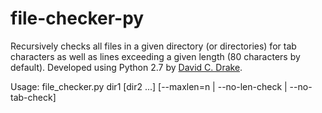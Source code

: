 # file-checker-py
Recursively checks all files in a given directory (or directories) for tab
characters as well as lines exceeding a given length (80 characters by default).
Developed using Python 2.7 by [David C. Drake](https://davidcdrake.com).

Usage: file_checker.py dir1 [dir2 ...] [--maxlen=n | --no-len-check |
--no-tab-check]
